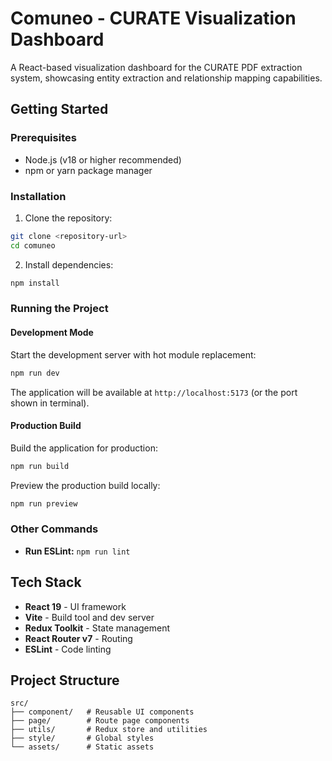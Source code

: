 # Comuneo - CURATE Visualization Dashboard

A React-based visualization dashboard for the CURATE PDF extraction system, showcasing entity extraction and relationship mapping capabilities.

## Getting Started

### Prerequisites
- Node.js (v18 or higher recommended)
- npm or yarn package manager

### Installation

1. Clone the repository:
```bash
git clone <repository-url>
cd comuneo
```

2. Install dependencies:
```bash
npm install
```

### Running the Project

#### Development Mode
Start the development server with hot module replacement:
```bash
npm run dev
```
The application will be available at `http://localhost:5173` (or the port shown in terminal).

#### Production Build
Build the application for production:
```bash
npm run build
```

Preview the production build locally:
```bash
npm run preview
```

### Other Commands

- **Run ESLint:** `npm run lint`

## Tech Stack

- **React 19** - UI framework
- **Vite** - Build tool and dev server
- **Redux Toolkit** - State management
- **React Router v7** - Routing
- **ESLint** - Code linting

## Project Structure

```
src/
├── component/   # Reusable UI components
├── page/        # Route page components
├── utils/       # Redux store and utilities
├── style/       # Global styles
└── assets/      # Static assets
```
